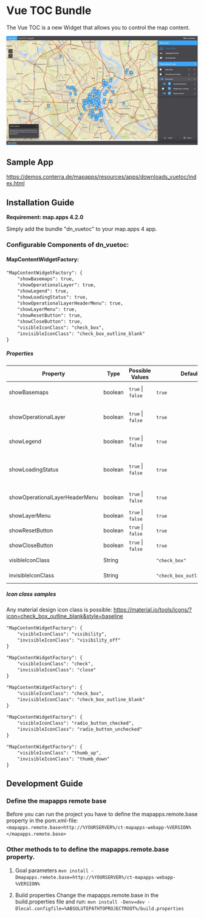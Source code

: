 # Vue TOC Bundle
The Vue TOC is a new Widget that allows you to control the map content.

![Screenshot App](https://github.com/conterra/mapapps-vuetoc/blob/master/screenshot.JPG)

## Sample App
https://demos.conterra.de/mapapps/resources/apps/downloads_vuetoc/index.html

## Installation Guide
**Requirement: map.apps 4.2.0**

Simply add the bundle "dn_vuetoc" to your map.apps 4 app.

### Configurable Components of dn_vuetoc:

#### MapContentWidgetFactory:
```
"MapContentWidgetFactory": {
    "showBasemaps": true,
    "showOperationalLayer": true,
    "showLegend": true,
    "showLoadingStatus": true,
    "showOperationalLayerHeaderMenu": true,
    "showLayerMenu": true,
    "showResetButton": true,
    "showCloseButton": true,
    "visibleIconClass": "check_box",
    "invisibleIconClass": "check_box_outline_blank"
}
```

##### Properties
| Property                       | Type    | Possible Values                 | Default                         | Description                          |
|--------------------------------|---------|---------------------------------|---------------------------------|--------------------------------------|
| showBasemaps                   | boolean | ```true``` &#124; ```false```   | ```true```                      | Show basemaps in vuetoc              |
| showOperationalLayer           | boolean | ```true``` &#124; ```false```   | ```true```                      | Show operational layers in vuetoc    |
| showLegend                     | boolean | ```true``` &#124; ```false```   | ```true```                      | Show legend in vuetoc                |
| showLoadingStatus              | boolean | ```true``` &#124; ```false```   | ```true```                      | Show current loading status of layer |
| showOperationalLayerHeaderMenu | boolean | ```true``` &#124; ```false```   | ```true```                      | Show operational layer menu          |
| showLayerMenu                  | boolean | ```true``` &#124; ```false```   | ```true```                      | Show layer menu                      |
| showResetButton                | boolean | ```true``` &#124; ```false```   | ```true```                      | Show reset button                    |
| showCloseButton                | boolean | ```true``` &#124; ```false```   | ```true```                      | Show close menu                      |
| visibleIconClass               | String  |                                 | ```"check_box"```               | Visible icon class                   |
| invisibleIconClass             | String  |                                 | ```"check_box_outline_blank"``` | Invisible icon class                 |

##### Icon class samples
Any material design icon class is possible: https://material.io/tools/icons/?icon=check_box_outline_blank&style=baseline

```
"MapContentWidgetFactory": {
    "visibleIconClass": "visibility",
    "invisibleIconClass": "visibility_off"
}
```
```
"MapContentWidgetFactory": {
    "visibleIconClass": "check",
    "invisibleIconClass": "close"
}
```
```
"MapContentWidgetFactory": {
    "visibleIconClass": "check_box",
    "invisibleIconClass": "check_box_outline_blank"
}
```
```
"MapContentWidgetFactory": {
    "visibleIconClass": "radio_button_checked",
    "invisibleIconClass": "radio_button_unchecked"
}
```
```
"MapContentWidgetFactory": {
    "visibleIconClass": "thumb_up",
    "invisibleIconClass": "thumb_down"
}
```

## Development Guide
### Define the mapapps remote base
Before you can run the project you have to define the mapapps.remote.base property in the pom.xml-file:
`<mapapps.remote.base>http://%YOURSERVER%/ct-mapapps-webapp-%VERSION%</mapapps.remote.base>`

### Other methods to to define the mapapps.remote.base property.
1. Goal parameters
`mvn install -Dmapapps.remote.base=http://%YOURSERVER%/ct-mapapps-webapp-%VERSION%`

2. Build properties
Change the mapapps.remote.base in the build.properties file and run:
`mvn install -Denv=dev -Dlocal.configfile=%ABSOLUTEPATHTOPROJECTROOT%/build.properties`
